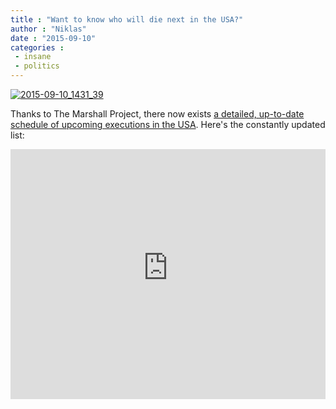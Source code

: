 ```yaml
---
title : "Want to know who will die next in the USA?"
author : "Niklas"
date : "2015-09-10"
categories : 
 - insane
 - politics
---
```


[![2015-09-10_1431_39](https://niklasblog.com/wp-content/2015-09-10_1431_39-441x300.png)](https://niklasblog.com/wp-content/2015-09-10_1431_39.png)

Thanks to The Marshall Project, there now exists [a detailed, up-to-date schedule of upcoming executions in the USA](https://www.themarshallproject.org/next-to-die). Here's the constantly updated list:

<iframe src="https://www.themarshallproject.org/next-to-die/embed/" style="overflow: hidden; width: 1px; min-width: 100%;" width="100%" height="400" frameborder="0" scrolling="no"></iframe>
